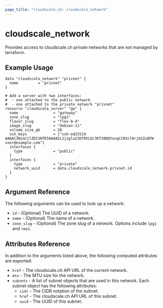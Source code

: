 ```yaml
---
page_title: "cloudscale.ch: cloudscale_network"
---
```


# cloudscale\_network

Provides access to cloudscale.ch private networks that are not managed by terraform.

## Example Usage

```hcl
data "cloudscale_network" "privnet" {
  name         = "privnet"
}

# Add a server with two interfaces:
#  - one attached to the public network
#  - one attached to the private network "privnet"
resource "cloudscale_server" "gw" {
  name                = "gateway"
  zone_slug           = "lpg1"
  flavor_slug         = "flex-8-4"
  image_slug          = "debian-11"
  volume_size_gb      = 20
  ssh_keys            = ["ssh-ed25519 AAAAC3NzaC1lZDI1NTE5AAAAIL2jzgla23DfRVLQr3KT20QQYovqCCN3clHrjm2ZuQFW user@example.com"]
  interfaces {
    type              = "public"
  }
  interfaces {
    type              = "private"
    network_uuid      = data.cloudscale_network.privnet.id
  }
}
```

## Argument Reference

The following arguments can be used to look up a network:

* `id` - (Optional) The UUID of a network.
* `name` - (Optional) The name of a network.
* `zone_slug` - (Optional) The zone slug of a network. Options include `lpg1` and `rma1`.


## Attributes Reference

In addition to the arguments listed above, the following computed attributes are exported:

* `href` - The cloudscale.ch API URL of the current network.
* `mtu` - The MTU size for the network.
* `subnets` -  A list of subnet objects that are used in this network. Each subnet object has the following attributes:
  * `cidr` - The CIDR notation of the subnet.
  * `href` - The cloudscale.ch API URL of this subnet.
  * `uuid` - The UUID of this subnet.
